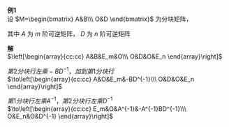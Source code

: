 **例1**  
设 $M=\begin{bmatrix}  
A&B\\\ O&D  
\end{bmatrix}$ 为分块矩阵，  
  
其中 $A$ 为 $m$ 阶可逆矩阵， $D$ 为 $n$ 阶可逆矩阵  
  
**解**  
$\left[\begin{array}{cc:cc}  
A&B&E_m&O\\\  
O&D&O&E_n  
\end{array}\right]$  
  
$第2分块行左乘-BD^{-1}，加到第1分块行$  
$\to\left[\begin{array}{cc:cc}  
A&O&E_m&-BD^{-1}\\\  
O&D&O&E_n  
\end{array}\right]$  
  
$第1分块行左乘A^{-1}，第2分块行左乘D^{-1}$  
$\to\left[\begin{array}{cc:cc}  
E_m&O&A^{-1}&-A^{-1}BD^{-1}\\\  
O&E_n&O&D^{-1}  
\end{array}\right]$  
